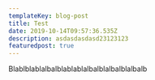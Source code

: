 ```yaml
---
templateKey: blog-post
title: Test
date: 2019-10-14T09:57:36.535Z
description: asdasdasdasd23123123
featuredpost: true
---
```

Blablblablalbalblablablalbalblalbalblalbalb
